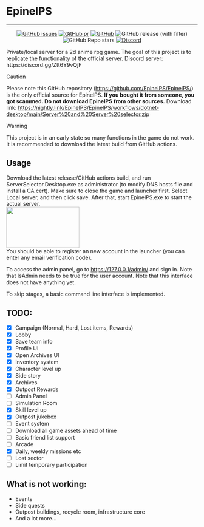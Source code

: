 # EpinelPS

---

<div align="center">

[![GitHub issues](https://img.shields.io/github/issues/MishaProductions/nikke-server?style=flat-square)](https://github.com/MishaProductions/nikke-server/issues)
[![GitHub pr](https://img.shields.io/github/issues-pr/MishaProductions/nikke-server?style=flat-square)](https://github.com/MishaProductions/nikke-server/pulls)
[![GitHub](https://img.shields.io/github/license/MishaProductions/nikke-server?style=flat-square)](https://github.com/MishaProductions/nikke-server/blob/main/LICENSE)
![GitHub release (with filter)](https://img.shields.io/github/downloads-pre/MishaProductions/nikke-server/latest/total?style=flat-square)
![GitHub Repo stars](https://img.shields.io/github/stars/MishaProductions/nikke-server?style=flat-square)
[![Discord](https://img.shields.io/discord/1261717212448952450?style=flat-square)](https://discord.gg/Ztt6Y9vQjF)

</div>
Private/local server for a 2d anime rpg game. The goal of this project is to replicate the functionality of the official server. Discord server: https://discord.gg/Ztt6Y9vQjF

> [!CAUTION]
> Please note this GitHub repository (https://github.com/EpinelPS/EpinelPS/) is the only official source for EpinelPS. **If you bought it from someone, you got scammed. Do not download EpinelPS from other sources.** Download link: https://nightly.link/EpinelPS/EpinelPS/workflows/dotnet-desktop/main/Server%20and%20Server%20selector.zip

> [!WARNING]
> This project is in an early state so many functions in the game do not work. It is recommended to download the latest build from GitHub actions.

## Usage
Download the latest release/GitHub actions build, and run ServerSelector.Desktop.exe as administrator (to modify DNS hosts file and install a CA cert). Make sure to close the game and launcher first. Select Local server, and then click save. After that, start EpinelPS.exe to start the actual server.
<br>
<img src="https://github.com/MishaProductions/nikke-server/assets/106913236/b01194ef-aec5-4de9-b982-1253757655f8" width="192" height="108">
<br>
You should be able to register an new account in the launcher (you can enter any email verification code).

To access the admin panel, go to https://127.0.0.1/admin/ and sign in. Note that IsAdmin needs to be true for the user account. Note that this interface does not have anything yet.

To skip stages, a basic command line interface is implemented.


## TODO: 
 - [X] Campaign (Normal, Hard, Lost items, Rewards)
 - [X] Lobby
 - [X] Save team info
 - [X] Profile UI
 - [X] Open Archives UI
 - [X] Inventory system
 - [X] Character level up
 - [X] Side story
 - [X] Archives
 - [X] Outpost Rewards
 - [ ] Admin Panel
 - [ ] Simulation Room
 - [X] Skill level up
 - [X] Outpost jukebox
 - [ ] Event system
 - [ ] Download all game assets ahead of time
 - [ ] Basic friend list support
 - [ ] Arcade
 - [X] Daily, weekly missions etc
 - [ ] Lost sector
 - [ ] Limit temporary participation
 
## What is not working:
 - Events
 - Side quests
 - Outpost buildings, recycle room, infrastructure core
 - And a lot more...
